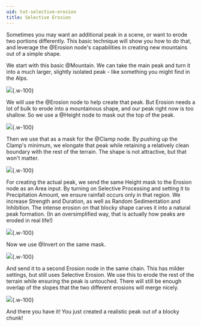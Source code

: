 ```yaml
---
uid: tut-selective-erosion
title: Selective Erosion
---
```


Sometimes you may want an additional peak in a scene, or want to erode two portions differently. This basic technique will show you how to do that, and leverage the @Erosion node's capabilities in creating new mountains out of a simple shape.

We start with this basic @Mountain. We can take the main peak and turn it into a much larger, slightly isolated peak - like something you might find in the Alps.

![](/images/ref/Erosion/selective-erosion-001.webp){.w-100}

We will use the @Erosion node to help create that peak. But Erosion needs a lot of bulk to erode into a mountainous shape, and our peak right now is too shallow. So we use a @Height node to mask out the top of the peak.

![](/images/ref/Erosion/selective-erosion-002.webp){.w-100}

Then we use that as a mask for the @Clamp node. By pushing up the Clamp's minimum, we elongate that peak while retaining a relatively clean boundary with the rest of the terrain. The shape is not attractive, but that won't matter.

![](/images/ref/Erosion/selective-erosion-003.webp){.w-100}

For creating the actual peak, we send the same Height mask to the Erosion node as an Area input. By turning on Selective Processing and setting it to Precipitation Amount, we ensure rainfall occurs only in that region. We increase Strength and Duration, as well as Random Sedimentation and Inhibition. The intense erosion on that blocky shape carves it into a natural peak formation. (In an oversimplified way, that is actually how peaks are eroded in real life!)

![](/images/ref/Erosion/selective-erosion-004.webp){.w-100}

Now we use @Invert on the same mask.

![](/images/ref/Erosion/selective-erosion-005.webp){.w-100}

And send it to a second Erosion node in the same chain. This has milder settings, but still uses Selective Erosion. We use this to erode the rest of the terrain while ensuring the peak is untouched. There will still be enough overlap of the slopes that the two different erosions will merge nicely.

![](/images/ref/Erosion/selective-erosion-006.webp){.w-100}

And there you have it! You just created a realistic peak out of a blocky chunk!